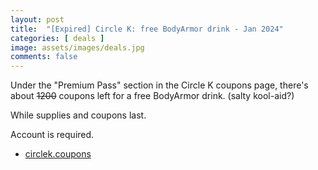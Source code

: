 ```yaml
---
layout: post
title:  "[Expired] Circle K: free BodyArmor drink - Jan 2024"
categories: [ deals ]
image: assets/images/deals.jpg
comments: false
---
```


Under the "Premium Pass" section in the Circle K coupons page, there's about  ~~1200~~ coupons left for a free BodyArmor drink.  (salty kool-aid?)

While supplies and coupons last.

Account is required.

- [circlek.coupons](https://circlek.coupons/)


